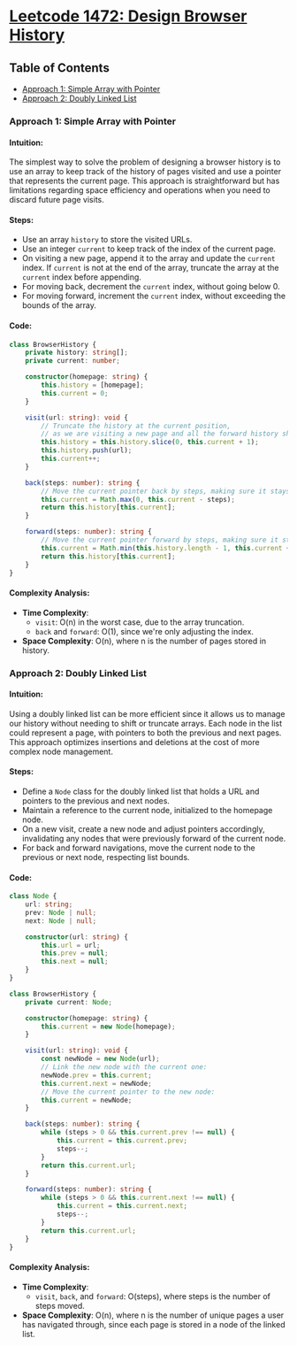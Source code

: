 # [Leetcode 1472: Design Browser History](https://leetcode.com/problems/design-browser-history/)

## Table of Contents

- [Approach 1: Simple Array with Pointer](#approach-1-simple-array-with-pointer)
- [Approach 2: Doubly Linked List](#approach-2-doubly-linked-list)

### Approach 1: Simple Array with Pointer

#### Intuition:
The simplest way to solve the problem of designing a browser history is to use an array to keep track of the history of pages visited and use a pointer that represents the current page. This approach is straightforward but has limitations regarding space efficiency and operations when you need to discard future page visits.

#### Steps:
- Use an array `history` to store the visited URLs.
- Use an integer `current` to keep track of the index of the current page.
- On visiting a new page, append it to the array and update the `current` index. If `current` is not at the end of the array, truncate the array at the `current` index before appending.
- For moving back, decrement the `current` index, without going below 0.
- For moving forward, increment the `current` index, without exceeding the bounds of the array.

#### Code:

```typescript
class BrowserHistory {
    private history: string[];
    private current: number;

    constructor(homepage: string) {
        this.history = [homepage];
        this.current = 0;
    }

    visit(url: string): void {
        // Truncate the history at the current position,
        // as we are visiting a new page and all the forward history should be discarded.
        this.history = this.history.slice(0, this.current + 1);
        this.history.push(url);
        this.current++;
    }

    back(steps: number): string {
        // Move the current pointer back by steps, making sure it stays within bounds.
        this.current = Math.max(0, this.current - steps);
        return this.history[this.current];
    }

    forward(steps: number): string {
        // Move the current pointer forward by steps, making sure it stays within bounds.
        this.current = Math.min(this.history.length - 1, this.current + steps);
        return this.history[this.current];
    }
}
```

#### Complexity Analysis:
- **Time Complexity**: 
  - `visit`: O(n) in the worst case, due to the array truncation.
  - `back` and `forward`: O(1), since we're only adjusting the index.
- **Space Complexity**: O(n), where n is the number of pages stored in history.

### Approach 2: Doubly Linked List

#### Intuition:
Using a doubly linked list can be more efficient since it allows us to manage our history without needing to shift or truncate arrays. Each node in the list could represent a page, with pointers to both the previous and next pages. This approach optimizes insertions and deletions at the cost of more complex node management.

#### Steps:
- Define a `Node` class for the doubly linked list that holds a URL and pointers to the previous and next nodes.
- Maintain a reference to the current node, initialized to the homepage node.
- On a new visit, create a new node and adjust pointers accordingly, invalidating any nodes that were previously forward of the current node.
- For back and forward navigations, move the current node to the previous or next node, respecting list bounds.

#### Code:

```typescript
class Node {
    url: string;
    prev: Node | null;
    next: Node | null;

    constructor(url: string) {
        this.url = url;
        this.prev = null;
        this.next = null;
    }
}

class BrowserHistory {
    private current: Node;

    constructor(homepage: string) {
        this.current = new Node(homepage);
    }

    visit(url: string): void {
        const newNode = new Node(url);
        // Link the new node with the current one:
        newNode.prev = this.current;
        this.current.next = newNode;
        // Move the current pointer to the new node:
        this.current = newNode;
    }

    back(steps: number): string {
        while (steps > 0 && this.current.prev !== null) {
            this.current = this.current.prev;
            steps--;
        }
        return this.current.url;
    }

    forward(steps: number): string {
        while (steps > 0 && this.current.next !== null) {
            this.current = this.current.next;
            steps--;
        }
        return this.current.url;
    }
}
```

#### Complexity Analysis:
- **Time Complexity**: 
  - `visit`, `back`, and `forward`: O(steps), where steps is the number of steps moved.
- **Space Complexity**: O(n), where n is the number of unique pages a user has navigated through, since each page is stored in a node of the linked list.

